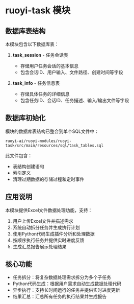 # ruoyi-task 模块

## 数据库表结构

本模块包含以下数据库表：

1. **task_session** - 任务会话表
   - 存储用户任务会话的基本信息
   - 包含会话ID、用户输入、文件路径、创建时间等字段

2. **task_info** - 任务信息表
   - 存储具体任务的详细信息
   - 包含任务ID、会话ID、任务描述、输入/输出文件等字段

## 数据库初始化

模块的数据库表结构已整合到单个SQL文件中：

```
ruoyi-ai/ruoyi-modules/ruoyi-task/src/main/resources/sql/task_tables.sql
```

此文件包含：
- 表结构创建语句
- 索引定义
- 清理过期数据的存储过程和定时事件

## 应用说明

本模块提供Excel文件数据处理功能，支持：

1. 用户上传Excel文件并描述需求
2. 系统自动拆分任务并生成执行计划
3. 使用Python代码生成插件分析和处理数据
4. 按顺序执行任务并提供实时进度反馈
5. 生成汇总报告展示处理结果

## 核心功能

- 任务拆分：将复杂数据处理需求拆分为多个子任务
- Python代码生成：根据用户需求自动生成数据处理代码
- 异步执行：支持长时间运行的任务并提供实时进度更新
- 结果汇总：汇总所有任务的执行结果并生成报告 